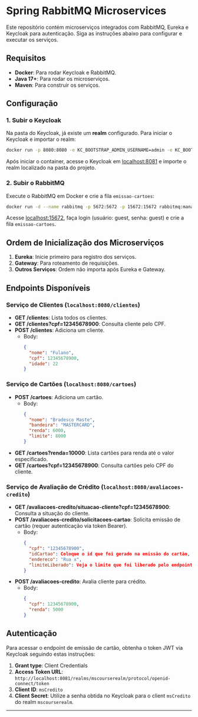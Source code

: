 # Spring RabbitMQ Microservices

Este repositório contém microserviços integrados com RabbitMQ, Eureka e Keycloak para autenticação. Siga as instruções abaixo para configurar e executar os serviços.

## Requisitos

- **Docker**: Para rodar Keycloak e RabbitMQ.
- **Java 17+**: Para rodar os microserviços.
- **Maven**: Para construir os serviços.

## Configuração

### 1. Subir o Keycloak
Na pasta do Keycloak, já existe um **realm** configurado. Para iniciar o Keycloak e importar o realm:

```bash
docker run -p 8080:8080 -e KC_BOOTSTRAP_ADMIN_USERNAME=admin -e KC_BOOTSTRAP_ADMIN_PASSWORD=admin --network network-credito quay.io/keycloak/keycloak:26.0.2 start-dev
```

Após iniciar o container, acesse o Keycloak em [localhost:8081](http://localhost:8081) e importe o realm localizado na pasta do projeto.

### 2. Subir o RabbitMQ

Execute o RabbitMQ em Docker e crie a fila `emissao-cartoes`:

```bash
docker run -d --name rabbitmq -p 5672:5672 -p 15672:15672 rabbitmq:management
```

Acesse [localhost:15672](http://localhost:15672), faça login (usuário: guest, senha: guest) e crie a fila `emissao-cartoes`.

## Ordem de Inicialização dos Microserviços

1. **Eureka**: Inicie primeiro para registro dos serviços.
2. **Gateway**: Para roteamento de requisições.
3. **Outros Serviços**: Ordem não importa após Eureka e Gateway.

## Endpoints Disponíveis

### Serviço de Clientes (`localhost:8080/clientes`)

- **GET /clientes**: Lista todos os clientes.
- **GET /clientes?cpf=12345678900**: Consulta cliente pelo CPF.
- **POST /clientes**: Adiciona um cliente.
  - Body:
    ```json
    {
      "nome": "Fulano",
      "cpf": 12345678900,
      "idade": 22
    }
    ```

### Serviço de Cartões (`localhost:8080/cartoes`)

- **POST /cartoes**: Adiciona um cartão.
  - Body:
    ```json
    {
      "nome": "Bradesco Maste",
      "bandeira": "MASTERCARD",
      "renda": 6000,
      "limite": 8000
    }
    ```
- **GET /cartoes?renda=10000**: Lista cartões para renda até o valor especificado.
- **GET /cartoes?cpf=12345678900**: Consulta cartões pelo CPF do cliente.

### Serviço de Avaliação de Crédito (`localhost:8080/avaliacoes-credito`)

- **GET /avaliacoes-credito/situacao-cliente?cpf=12345678900**: Consulta a situação do cliente.
- **POST /avaliacoes-credito/solicitacoes-cartao**: Solicita emissão de cartão (requer autenticação via token Bearer).
  - Body:
    ```json
    {
      "cpf": "12345678900",
      "idCartao": Coloque o id que foi gerado na emissão do cartão,
      "endereco": "Rua x",
      "limiteLiberado": Veja o limite que foi liberado pelo endpoint avaliação cliente 
    }
    ```
- **POST /avaliacoes-credito**: Avalia cliente para crédito.
  - Body:
    ```json
    {
      "cpf": 12345678900,
      "renda": 5000
    }
    ```

## Autenticação

Para acessar o endpoint de emissão de cartão, obtenha o token JWT via Keycloak seguindo estas instruções:

1. **Grant type**: Client Credentials
2. **Access Token URL**: `http://localhost:8081/realms/mscourserealm/protocol/openid-connect/token`
3. **Client ID**: `msCredito`
4. **Client Secret**: Utilize a senha obtida no Keycloak para o client `msCredito` do realm `mscourserealm`.

---

